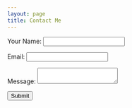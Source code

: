 ```yaml
---
layout: page
title: Contact Me
---
```

<form name="contact" action="https://www.calvinallen.net" netlify>
    <p>
        <label>Your Name: <input type="text" name="name" required></label>   
    </p>
    <p>
        <label>Email: <input type="email" name="name" required></label>
    </p>
    <p>
        <label>Message: <textarea name="message" required></textarea></label>
    </p>
    <p>
        <button type="submit">Submit</button>
    </p>
</form>
